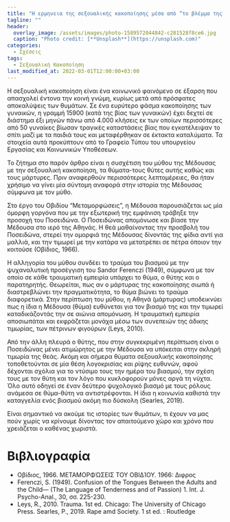 ```yaml
---
title: "Η ερμηνεια της σεξουαλικής κακοποίησης μέσα από “το βλέμμα της Μέδουσας”"
tagline: ""
header:
  overlay_image: /assets/images/photo-1589572044842-c281528f8ce6.jpg
  caption: "Photo credit: [**Unsplash**](https://unsplash.com)"
categories:
  - Σχέσεις
tags:
  - Σεξουαλική Κακοποίηση
last_modified_at: 2022-03-01T12:00:00+03:00
---
```


Η σεξουαλική κακοποίηση είναι ένα κοινωνικό φαινόμενο σε έξαρση που απασχολεί έντονα την κοινή γνώμη, κυρίως μετά από πρόσφατες αποκαλύψεις των θυμάτων. Σε ένα ευρύτερο φάσμα κακοποίησης των γυναικών, η γραμμή 15900 (κατά της βίας των γυναικών) έχει δεχτεί σε διάστημα έξι μηνών πάνω από 4.000 κλήσεις εκ των οποίων περισσότερες από 50 γυναίκες βίωσαν τραγικές καταστάσεις βίας που εγκατέλειψαν το σπίτι μαζί με τα παιδιά τους και μεταφέρθηκαν σε έκτακτα καταλύματα. Τα στοιχεία αυτά προκύπτουν από το Γραφείο Τύπου του υπουργείου Εργασίας και Κοινωνικών Υποθέσεων.

Το ζήτημα στο παρόν άρθρο είναι η συσχέτιση του μύθου της Μέδουσας με την σεξουαλική κακοποίηση, τα θύματα-τους θύτες αυτής καθώς και τους μάρτυρες. Πριν αναφερθούν περισσότερες λεπτομέρειες, θα ήταν χρήσιμο να γίνει μία σύντομη αναφορά στην ιστορία της Μέδουσας σύμφωνα με τον μύθο.

Στο έργο του Οβιδίου “Μεταμορφώσεις”, η Μέδουσα παρουσιάζεται ως μία όμορφη γοργόνα που με την εξωτερική της εμφάνιση τράβηξε την προσοχή του Ποσειδώνα. Ο Ποσειδώνας απομόνωσε και βίασε την Μέδουσα στο ιερό της Αθηνάς. Η θεά μαθαίνοντας την προσβολή του Ποσειδώνα, στερεί την ομορφιά της Μέδουσας δίνοντάς της φίδια αντί για μαλλιά, και την τιμωρεί με την κατάρα να μετατρέπει σε πέτρα όποιον την κοιτούσε (Οβίδιος, 1966).

Η αλληγορία του μύθου συνδέει το τραύμα του βιασμού με την ψυχαναλυτική προσέγγιση του Sandor Ferenczi (1949), σύμφωνα με τον οποίο σε κάθε τραυματική εμπειρία υπάρχει το θύμα, ο θύτης και ο παρατηρητής. Θεωρείται, πως αν ο μάρτυρας της κακοποίησης σιωπά ή διαστρεβλώνει την πραγματικότητα, το θύμα βιώνει το τραύμα διαφορετικά. Στην περίπτωση του μύθου, η Αθηνά (μάρτυρας) υποδεικνύει πως η ίδια η Μέδουσα (θύμα) ευθύνεται για τον βιασμό της και την τιμωρεί καταδικάζοντάς την σε αιώνια απομόνωση. Η τραυματική εμπειρία αποσιωπάται και εκφράζεται μονάχα μέσω των συνεπειών της άδικης τιμωρίας, των πέτρινων φιγούρων (Leys, 2010). 

Από την άλλη πλευρά ο θύτης, που στην συγκεκριμένη περίπτωση είναι ο Ποσειδώνας μένει ατιμώρητος με την Μέδουσα να υπόκειται στην σκληρή τιμωρία της θεάς. Ακόμη και σήμερα θύματα σεξουαλικής κακοποίησης τοποθετούνται σε μία θέση λογοκρισίας και ρίψης ευθυνών, αφού δέχονται σχόλια για το ντύσιμο τους την ημέρα του βιασμού, την σχέση τους με τον θύτη και τον λόγο που κυκλοφορούν μόνες αργά τη νύχτα. Όλο αυτό οδηγεί σε έναν δεύτερο ψυχολογικό βιασμό με τους ρόλους ανάμεσα σε θύμα-θύτη να αντιστρέφονται. Η ίδια η κοινωνία καθιστά την καταγγελία ενός βιασμού ακόμη πιο δύσκολη (Searles, 2019).

Είναι σημαντικό να ακούμε τις ιστορίες των θυμάτων, τι έχουν να μας πούν χωρίς να κρίνουμε δίνοντας τον απαιτούμενο χώρο και χρόνο που χρειάζεται ο καθένας χωριστά.

Βιβλιογραφία
===
* Οβίδιος, 1966. ΜΕΤΑΜΟΡΦΏΣΕΙΣ ΤΟΥ ΟΒΙΔΊΟΥ. 1966: Διφρος
* Ferenczi, S. (1949). Confusion of the Tongues Between the Adults and the Child— (The Language of Tenderness and of Passion) 1. Int. J. Psycho-Anal., 30, σσ. 225-230.
* Leys, R., 2010. Trauma. 1st ed. Chicago: The University of Chicago Press.
Searles, P., 2019. Rape amd Society. 1 st ed. : Routledge
